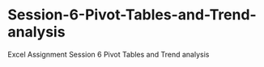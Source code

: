 # Session-6-Pivot-Tables-and-Trend-analysis
Excel Assignment Session 6 Pivot Tables and Trend analysis
